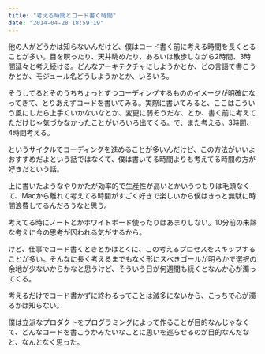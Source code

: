 ```yaml
---
title: "考える時間とコード書く時間"
date: "2014-04-28 18:59:19"
---
```


他の人がどうかは知らないんだけど、僕はコード書く前に考える時間を長くとることが多い。目を瞑ったり、天井眺めたり、あるいは散歩しながら2時間、3時間延々と考え続ける。どんなアーキテクチャにしようかとか、どの言語で書こうかとか、モジュール名どうしようかとか、いろいろ。

そうしてるとそのうちちょっとずつコーディングするもののイメージが明確になってきて、とりあえずコードを書いてみる。実際に書いてみると、ここはこういう風にしたら上手くいかないなとか、変更に弱そうだな、とか、書く前に考えてただけじゃ気づかなかったことがいろいろ出てくる。で、また考える。3時間、4時間考える。

というサイクルでコーディングを進めることが多いんだけど、この方法がいいよおすすめだよという話ではなくて、僕は書いてる時間よりも考えてる時間の方が好きだという話。

上に書いたようなやりかたが効率的で生産性が高いとかいうつもりは毛頭なくて、Macから離れて考えてる時間がすごく好きで楽しいから僕はきっと無駄に時間浪費してるんだろうなと思う。

考えてる時にノートとかホワイトボード使ったりはあまりしない。10分前の未熟な考えに今の思考が囚われる気がするから。

けど、仕事でコード書くときとかはとくに、この考えるプロセスをスキップすることが多い。そんなに長く考えるまでもなく形にスべきゴールが明らかで選択の余地が少ないからかなと思うけど、そういう日が何週間も続くとなんか心が濁ってくる。

考えるだけでコード書かずに終わるってことは滅多にないから、こっちで心が濁るかは知らない。

僕は立派なプロダクトをプログラミングによって作ることが目的なんじゃなくて、どんなコードを書こうかみたいなことに思いを巡らせるのが目的なんだなと、なんとなく思った。
